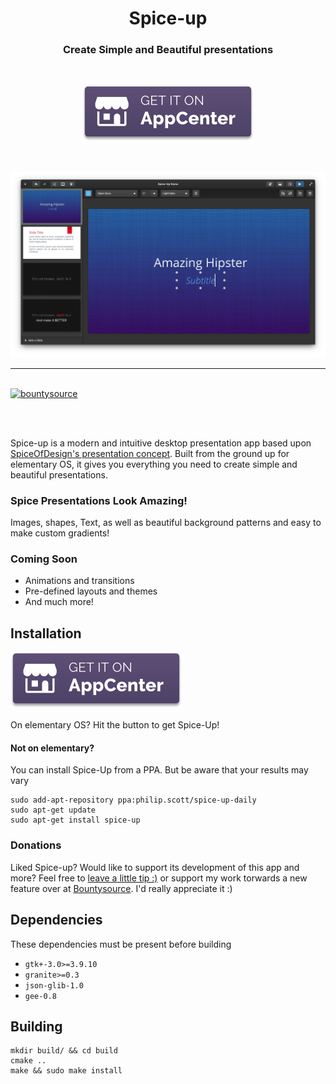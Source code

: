 <div>
  <h1 align="center">Spice-up</h1>
  <h3 align="center">Create Simple and Beautiful presentations</h3>
</div>

<br/>

<p align="center">
  <a href="https://appcenter.elementary.io/com.github.philip-scott.spice-up">
    <img src="get-on-appcenter.png" alt="AppCenter">
  </a>
</p>

<br/>

<p align="center">
    <img src="Screenshot.png" alt="Screenshot">
</p>


---

<br/>

<a href="https://www.bountysource.com/trackers/44752823-philip-scott-spice-up">
    <img src="https://www.bountysource.com/badge/tracker?tracker_id=44752823" alt="bountysource">
</a>

<br/><br/>


Spice-up is a modern and intuitive desktop presentation app based upon [SpiceOfDesign's presentation concept](http://spiceofdesign.deviantart.com/art/New-Presentation-Concept-401767854). Built from the ground up for elementary OS, it gives you everything you need to create simple and beautiful presentations.

### Spice Presentations Look Amazing!
Images, shapes, Text, as well as beautiful background patterns and easy to make custom gradients!


### Coming Soon
- Animations and transitions
- Pre-defined layouts and themes
- And much more!


## Installation

<a href="https://appcenter.elementary.io/com.github.philip-scott.spice-up">![AppCenter](get-on-appcenter.png)</a>

On elementary OS? Hit the button to get Spice-Up!

#### Not on elementary?
You can install Spice-Up from a PPA. But be aware that your results may vary

    sudo add-apt-repository ppa:philip.scott/spice-up-daily
    sudo apt-get update
    sudo apt-get install spice-up

### Donations
Liked Spice-up? Would like to support its development of this app and more? Feel free to [leave a little tip :)](https://www.paypal.com/cgi-bin/webscr?cmd=_s-xclick&hosted_button_id=WYD9ZJK6ZFUDQ) or support my work torwards a new feature over at [Bountysource](https://www.bountysource.com/trackers/44752823-philip-scott-spice-up). I'd really appreciate it :) 

## Dependencies
These dependencies must be present before building
 - `gtk+-3.0>=3.9.10`
 - `granite>=0.3`
 - `json-glib-1.0`
 - `gee-0.8`


## Building
```
mkdir build/ && cd build
cmake ..
make && sudo make install
```
